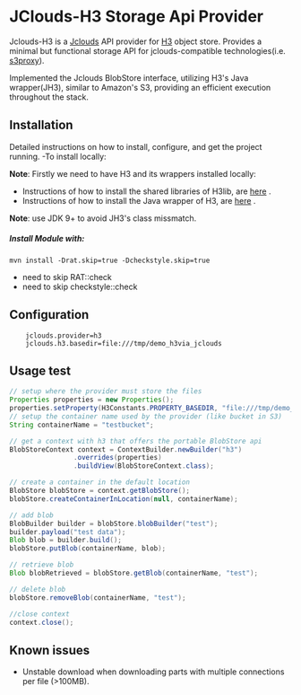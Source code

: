 # JClouds-H3 Storage Api Provider

Jclouds-H3 is a [Jclouds](https://github.com/apache/jclouds) API provider for [H3](https://github.com/CARV-ICS-FORTH/H3/) object store.
Provides a minimal but functional storage API for jclouds-compatible technologies(i.e. [s3proxy](https://github.com/gaul/s3proxy)). 

Implemented the Jclouds BlobStore interface, utilizing H3's Java wrapper(JH3),
similar to Amazon's S3, providing an efficient execution throughout the stack. 

## Installation
Detailed instructions on how to install, configure, and get the project running.
-To install locally:

**Note**: Firstly we need to have H3 and its wrappers installed locally:
- Instructions of how to install the shared libraries of H3lib, are [here](https://github.com/CARV-ICS-FORTH/H3/tree/master/h3lib) .
- Instructions of how to install the Java wrapper of H3, are [here](https://github.com/CARV-ICS-FORTH/H3/tree/master/JH3lib) .

**Note**: use JDK 9+ to avoid JH3's class missmatch.
##### Install Module with:
``` mvn install -Drat.skip=true -Dcheckstyle.skip=true ```

- need to skip RAT::check
- need to skip checkstyle::check

## Configuration
```properties
    jclouds.provider=h3
    jclouds.h3.basedir=file:///tmp/demo_h3via_jclouds
```

## Usage test

```java
// setup where the provider must store the files
Properties properties = new Properties();
properties.setProperty(H3Constants.PROPERTY_BASEDIR, "file:///tmp/demo_h3via_jclouds");
// setup the container name used by the provider (like bucket in S3)
String containerName = "testbucket";

// get a context with h3 that offers the portable BlobStore api
BlobStoreContext context = ContextBuilder.newBuilder("h3")
                .overrides(properties)
                .buildView(BlobStoreContext.class);

// create a container in the default location
BlobStore blobStore = context.getBlobStore();
blobStore.createContainerInLocation(null, containerName);

// add blob
BlobBuilder builder = blobStore.blobBuilder("test");
builder.payload("test data");
Blob blob = builder.build();
blobStore.putBlob(containerName, blob);

// retrieve blob
Blob blobRetrieved = blobStore.getBlob(containerName, "test");

// delete blob
blobStore.removeBlob(containerName, "test");

//close context
context.close();
```


## Known issues

- Unstable download when downloading parts with multiple connections per file (>100MB).
